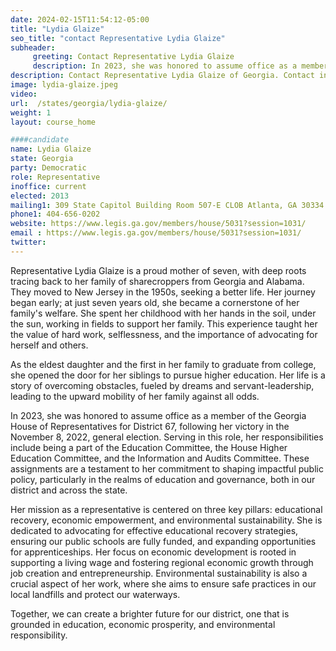 ```yaml
---
date: 2024-02-15T11:54:12-05:00
title: "Lydia Glaize"
seo_title: "contact Representative Lydia Glaize"
subheader:
     greeting: Contact Representative Lydia Glaize
     description: In 2023, she was honored to assume office as a member of the Georgia House of Representatives for District 67, following her victory in the November 8, 2022, general election. Serving in this role, her responsibilities include being a part of the Education Committee, the House Higher Education Committee, and the Information and Audits Committee.
description: Contact Representative Lydia Glaize of Georgia. Contact information for Lydia Glaize includes email address, phone number, and mailing address.
image: lydia-glaize.jpeg
video:
url:  /states/georgia/lydia-glaize/
weight: 1
layout: course_home

####candidate
name: Lydia Glaize
state: Georgia
party: Democratic
role: Representative
inoffice: current
elected: 2013
mailing1: 309 State Capitol Building Room 507-E CLOB Atlanta, GA 30334
phone1: 404-656-0202
website: https://www.legis.ga.gov/members/house/5031?session=1031/
email : https://www.legis.ga.gov/members/house/5031?session=1031/
twitter:
---
```


Representative Lydia Glaize is a proud mother of seven, with deep roots tracing back to her family of sharecroppers from Georgia and Alabama. They moved to New Jersey in the 1950s, seeking a better life. Her journey began early; at just seven years old, she became a cornerstone of her family's welfare. She spent her childhood with her hands in the soil, under the sun, working in fields to support her family. This experience taught her the value of hard work, selflessness, and the importance of advocating for herself and others.

As the eldest daughter and the first in her family to graduate from college, she opened the door for her siblings to pursue higher education. Her life is a story of overcoming obstacles, fueled by dreams and servant-leadership, leading to the upward mobility of her family against all odds.

In 2023, she was honored to assume office as a member of the Georgia House of Representatives for District 67, following her victory in the November 8, 2022, general election. Serving in this role, her responsibilities include being a part of the Education Committee, the House Higher Education Committee, and the Information and Audits Committee. These assignments are a testament to her commitment to shaping impactful public policy, particularly in the realms of education and governance, both in our district and across the state.

Her mission as a representative is centered on three key pillars: educational recovery, economic empowerment, and environmental sustainability. She is dedicated to advocating for effective educational recovery strategies, ensuring our public schools are fully funded, and expanding opportunities for apprenticeships. Her focus on economic development is rooted in supporting a living wage and fostering regional economic growth through job creation and entrepreneurship. Environmental sustainability is also a crucial aspect of her work, where she aims to ensure safe practices in our local landfills and protect our waterways.

Together, we can create a brighter future for our district, one that is grounded in education, economic prosperity, and environmental responsibility.
